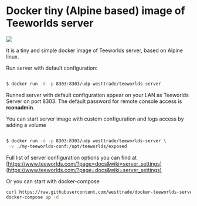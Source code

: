 # Docker tiny (Alpine based) image of Teeworlds server

[![](https://images.microbadger.com/badges/image/westtrade/teeworlds-server.svg)](https://microbadger.com/images/westtrade/teeworlds-server "Get your own image badge on microbadger.com")

It is a tiny and simple docker image of Teeworlds server, based on Alpine linux.

Run server with default configuration:

```bash

$ docker run -d -p 8303:8303/udp westtrade/teeworlds-server

```

Runned server with default configuration appear on your LAN as Teeworlds Server on port 8303. The default password for remote console access is **rconadmin**.


You can start server image with custom configuration and logs access by adding a volume

```bash

$ docker run -d -p 8303:8303/udp westtrade/teeworlds-server \
 -v ./my-teeworlds-conf:/opt/teeworlds/exposed

```

Full list of server configuration options you can find at [https://www.teeworlds.com/?page=docs&wiki=server_settings](https://www.teeworlds.com/?page=docs&wiki=server_settings)

Or you can start with docker-compose

```bash
curl https://raw.githubusercontent.com/westtrade/docker-teeworlds-server/master/docker-compose.yml > docker-compose.yml
docker-compose up -d
```
